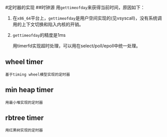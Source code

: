 #定时器的实现
##时钟源
    用`gettimeofday`来获得当前时间，原因如下：

1. 在`x86_64`平台上，`gettimeofday`是用户空间实现的(见vsyscall)，没有系统调用的上下文切换和陷入内核的开销。
2. `gettimeofday`的精度是1ms

	用timerfd实现超时处理，可以用在select/poll/epoll中统一处理。

## wheel timer
    基于timing wheel模型实现的定时器

## min heap timer
    用最小堆实现的定时器

## rbtree timer
	用红黑树实现的定时器

